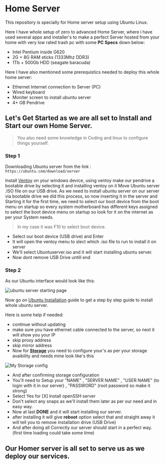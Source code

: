 # Home Server
This repository is specially for Home server setup using Ubuntu Linux.

Here I have whole setup of zero to advanced Home Server, where i have used several apps and installer's to make a perfect Server hosted from your home with very low rated trash pc with some **PC Specs** down below:
- Intel Pentium inside G620
- 2G + 8G RAM sticks (1333Mhz DDR3)
- 1Tb + 500Gb HDD (seagate baracuda)

Here I have also mentioned some prerequistics needed to deploy this whole home server:
* Ethernet Internet connection to Server (PC)
* Wired keyboard
* Moniter screen to install ubuntu server
* 4+ GB Pendrive


## Let's Get Started as we are all set to Install and Start our own Home Server.
> You also need some knowledge in Coding and linux to configure things yourself.

### Step 1

Downloading Ubuntu server from the link : 
```https://ubuntu.com/download/server```

Install [Ventoy](https://www.ventoy.net/en/download.html) on your windows device, using ventoy make our pendrive a bootable drive by selecting it and installing ventoy on it
Move Ubuntu server .ISO file on our USB drive.
As we need to install ubuntu server on our server via bootable drive we did this process, so now inserting it in the server and Starting it for the first time, we need to select our boot device from the boot menu on startup so every system motherboard has different keys assigned to select the boot device menu on startup so look for it on the internet as per your System needs.
> In my case it was F10 to select boot device.

- Select our boot device (USB drive) and Enter
- It will open the ventoy menu to slect which .iso file to run to install it on server
- We'll select Ubuntuserver.iso and it will start installing ubuntu server.
- Now dont remove USB Drive untill end

### Step 2

As our Ubuntu interface would look like this:

![ubuntu server starting page](https://ubuntucommunity.s3.dualstack.us-east-2.amazonaws.com/original/2X/9/92bda8a0ed1ed1ac3137015191ee81e69c38ff3d.png)

Now go on [Ubuntu Installation](https://ubuntu.com/server/docs/install/step-by-step) guide to get a step by step guide to install whole ubuntu server.

Here is some help if needed:
* continue without updating
* make sure you have ethernet cable connected to the server, so next it will show you your IP
* skip proxy address
* skip mirror address
* Now for **[Storage](https://ubuntu.com/server/docs/install/storage)** you need to configure your's as per your storage avaibility and needs mine look like's this
 
![My Storage config](https://github.com/Dhruvp25/homeserver/assets/71492443/c3aaa141-868b-4f99-8814-92dfe6cdd2f8)

* And after confirming storage configuration
* You'll need to Setup your "NAME" , "SERVER NAME" , "USER NAME" (to login with it in our server) , "PASSWORD" (root password so make it strong)
* Select Yes for [X] Install openSSH server
* Don't select any snaps as we'll install them later as per our need and in easy way.
* Now at last **DONE** and it will start installing our server.
* after installing it will give **reboot** option select that and straight away it will tell you to remove installation drive (USB Drive)
* And after doing all Correctly our server should start in a perfect way. (first time loading could take some time)

## Our Homer server is all set to serve us as we deploy our services.
